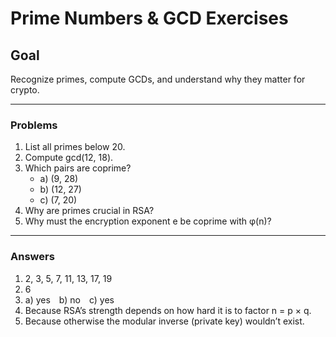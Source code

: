# Prime Numbers & GCD Exercises

## Goal
Recognize primes, compute GCDs, and understand why they matter for crypto.

---

### Problems
1. List all primes below 20.  
2. Compute gcd(12, 18).  
3. Which pairs are coprime?  
   - a) (9, 28)  
   - b) (12, 27)  
   - c) (7, 20)  
4. Why are primes crucial in RSA?  
5. Why must the encryption exponent e be coprime with φ(n)?

---

### Answers
1. 2, 3, 5, 7, 11, 13, 17, 19  
2. 6  
3. a) yes b) no c) yes  
4. Because RSA’s strength depends on how hard it is to factor n = p × q.  
5. Because otherwise the modular inverse (private key) wouldn’t exist.
